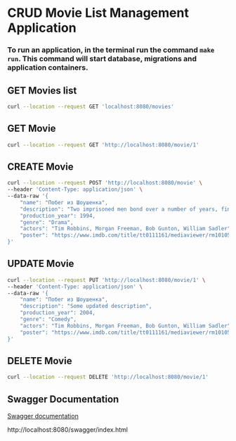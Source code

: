 # CRUD Movie List Management Application


### To run an application, in the terminal run the command `make run`. This command will start database, migrations and application containers.
## GET Movies list
```bash
curl --location --request GET 'localhost:8080/movies'
```
## GET Movie
```bash
curl --location --request GET 'http://localhost:8080/movie/1'
```
## CREATE Movie
```bash
curl --location --request POST 'http://localhost:8080/movie' \
--header 'Content-Type: application/json' \
--data-raw '{
    "name": "Побег из Шоушенка",
    "description": "Two imprisoned men bond over a number of years, finding solace and eventual redemption through acts of common decency.",
    "production_year": 1994,
    "genre": "Drama",
    "actors": "Tim Robbins, Morgan Freeman, Bob Gunton, William Sadler",
    "poster": "https://www.imdb.com/title/tt0111161/mediaviewer/rm10105600/"
}'
```
## UPDATE Movie
```bash
curl --location --request PUT 'http://localhost:8080/movie/1' \
--header 'Content-Type: application/json' \
--data-raw '{
    "name": "Побег из Шоушенка",
    "description": "Some updated description",
    "production_year": 2004,
    "genre": "Comedy",
    "actors": "Tim Robbins, Morgan Freeman, Bob Gunton, William Sadler",
    "poster": "https://www.imdb.com/title/tt0111161/mediaviewer/rm10105600/"
}'
```
## DELETE Movie
```bash
curl --location --request DELETE 'http://localhost:8080/movie/1'
```

## Swagger Documentation

[Swagger documentation](http://localhost:8080/swagger/index.html)

http://localhost:8080/swagger/index.html
